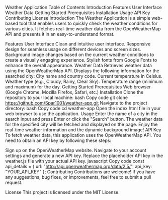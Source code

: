 Weather Application
Table of Contents
Introduction
Features
User Interface
Weather Data
Getting Started
Prerequisites
Installation
Usage
API Key
Contributing
License
Introduction
The Weather Application is a simple web-based tool that enables users to quickly check the weather conditions for various cities. It fetches real-time weather data from the OpenWeatherMap API and presents it in an easy-to-understand format.

Features
User Interface
Clean and intuitive user interface.
Responsive design for seamless usage on different devices and screen sizes.
Background image changes based on the current weather conditions to create a visually engaging experience.
Stylish fonts from Google Fonts to enhance the overall appearance.
Weather Data
Retrieves weather data using the OpenWeatherMap API.
Displays the following information for the searched city:
City name and country code.
Current temperature in Celsius.
Weather type (e.g., Cloudy, Rainy, Clear Sky).
Temperature range (minimum and maximum) for the day.
Getting Started
Prerequisites
Web browser (Google Chrome, Mozilla Firefox, Safari, etc.)
Installation
Clone the repository to your local machine:
bash
Copy code
git clone https://github.com/Spar1001/weather-app.git
Navigate to the project directory:
bash
Copy code
cd weather-app
Open the index.html file in your web browser to use the application.
Usage
Enter the name of a city in the search input and press Enter or click the "Search" button.
The weather data for the specified city will be fetched and displayed on the page.
Enjoy the real-time weather information and the dynamic background image!
API Key
To fetch weather data, this application uses the OpenWeatherMap API. You need to obtain an API key by following these steps:

Sign up on the OpenWeatherMap website.
Navigate to your account settings and generate a new API key.
Replace the placeholder API key in the weather.js file with your actual API key.
javascript
Copy code
const api_details = {
    url: "http://api.openweathermap.org/data/2.5/",
    api_key: "YOUR_API_KEY"
};
Contributing
Contributions are welcome! If you have any suggestions, bug fixes, or improvements, feel free to submit a pull request.

License
This project is licensed under the MIT License.
